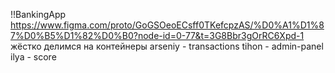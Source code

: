 !!BankingApp
https://www.figma.com/proto/GoGSOeoECsff0TKefcpzAS/%D0%A1%D1%87%D0%B5%D1%82%D0%B0?node-id=0-77&t=3G8Bbr3gOrRC6Xpd-1
жёстко делимся на контейнеры
arseniy - transactions
tihon - admin-panel
ilya - score